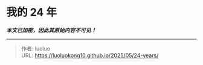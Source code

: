 # 我的 24 年

_**本文已加密，因此其原始内容不可见！**_

---

> 作者: luoluo  
> URL: https://luoluokong10.github.io/2025/05/24-years/  

